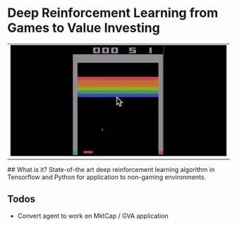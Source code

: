 # Deep Reinforcement Learning from Games to Value Investing

<p align="center">
    <table>
      <tr>
        <td align="center"><img src="/assets/dqn_BreakoutDeterministic-v3_170514 79_Play_wide.gif?raw=true"></td>
      </tr>
    </table>
</p>
## What is it?
State-of-the art deep reinforcement learning algorithm in Tensorflow and Python for application to non-gaming environments.

## Todos
- Convert agent to work on MktCap / GVA application